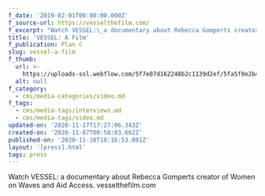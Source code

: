```yaml
---
f_date: '2019-02-01T00:00:00.000Z'
f_source-url: https://vesselthefilm.com/
f_excerpt: "Watch VESSEL:\_a documentary about Rebecca Gomperts creator of Women on Waves and Aid Access. "
title: 'VESSEL: A Film'
f_publication: Plan C
slug: vessel-a-film
f_thumb:
  url: >-
    https://uploads-ssl.webflow.com/5f7e07d162248b2c1139d2ef/5fa5f0e2b4449fddc463d375_image%204.png
  alt: null
f_category:
  - cms/media-categories/video.md
f_tags:
  - cms/media-tags/interviews.md
  - cms/media-tags/video.md
updated-on: '2020-11-17T17:27:06.343Z'
created-on: '2020-11-07T00:58:03.662Z'
published-on: '2020-11-18T18:16:53.001Z'
layout: '[press].html'
tags: press
---
```


Watch VESSEL: a documentary about Rebecca Gomperts creator of Women on Waves and Aid Access. vesselthefilm.com
